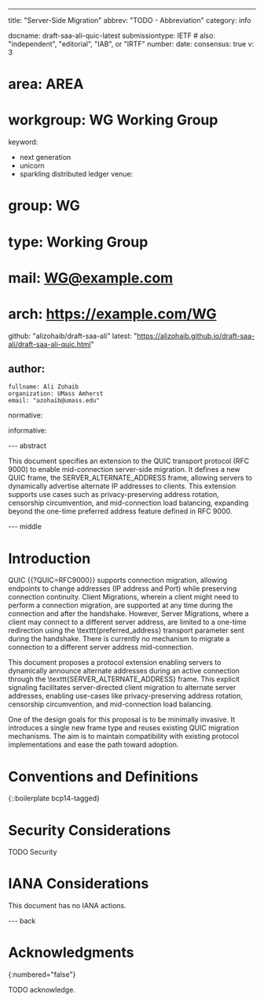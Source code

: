 ---
title: "Server-Side Migration"
abbrev: "TODO - Abbreviation"
category: info

docname: draft-saa-ali-quic-latest
submissiontype: IETF  # also: "independent", "editorial", "IAB", or "IRTF"
number:
date:
consensus: true
v: 3
# area: AREA
# workgroup: WG Working Group
keyword:
 - next generation
 - unicorn
 - sparkling distributed ledger
venue:
#  group: WG
#  type: Working Group
#  mail: WG@example.com
#  arch: https://example.com/WG
  github: "alizohaib/draft-saa-ali"
  latest: "https://alizohaib.github.io/draft-saa-ali/draft-saa-ali-quic.html"

author:
 -
    fullname: Ali Zohaib
    organization: UMass Amherst
    email: "azohaib@umass.edu"

normative:

informative:


--- abstract

This document specifies an extension to the QUIC transport protocol (RFC 9000) to enable mid-connection server-side migration. It defines a new QUIC frame, the SERVER_ALTERNATE_ADDRESS frame, allowing servers to dynamically advertise alternate IP addresses to clients. This extension supports use cases such as privacy-preserving address rotation, censorship circumvention, and mid-connection load balancing, expanding beyond the one-time preferred address feature defined in RFC 9000.



--- middle

# Introduction

QUIC {{?QUIC=RFC9000}} supports connection migration, allowing endpoints to change addresses (IP address and Port) while preserving connection continuity. Client Migrations, wherein a client might need to perform a connection migration, are supported at any time during the connection and after the handshake. However, Server Migrations, where a client may connect to a different server address, are limited to a one-time redirection using the \texttt{preferred\_address} transport parameter sent during the handshake. There is currently no mechanism to migrate a connection to a different server address mid-connection.

This document proposes a protocol extension enabling servers to dynamically announce alternate addresses during an active connection through the \texttt{SERVER\_ALTERNATE\_ADDRESS} frame. This explicit signaling facilitates server-directed client migration to alternate server addresses, enabling use-cases like privacy-preserving address rotation, censorship circumvention, and mid-connection load balancing.

One of the design goals for this proposal is to be minimally invasive. It introduces a single new frame type and reuses existing QUIC migration mechanisms. The aim is to maintain compatibility with existing protocol implementations and ease the path toward adoption.





# Conventions and Definitions

{::boilerplate bcp14-tagged}


# Security Considerations

TODO Security


# IANA Considerations

This document has no IANA actions.


--- back

# Acknowledgments
{:numbered="false"}

TODO acknowledge.
